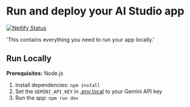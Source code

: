 # Run and deploy your AI Studio app
[![Netlify Status](https://api.netlify.com/api/v1/badges/2c73c77d-7094-4c3e-a7a2-c9b74af1f7c9/deploy-status)](https://app.netlify.com/projects/video2giftools/deploys)


'This contains everything you need to run your app locally.'

## Run Locally
**Prerequisites:**  Node.js


1. Install dependencies:
   `npm install`
2. Set the `GEMINI_API_KEY` in [.env.local](.env.local) to your Gemini API key
3. Run the app:
   `npm run dev`
